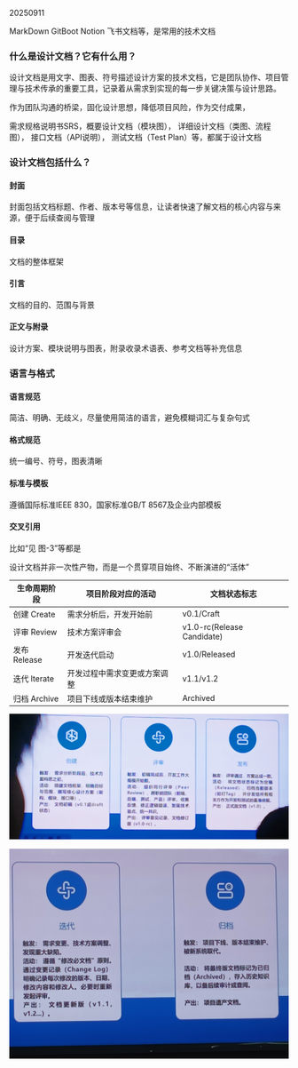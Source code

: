 20250911

MarkDown GitBoot Notion 飞书文档等，是常用的技术文档

### 什么是设计文档？它有什么用？

设计文档是用文字、图表、符号描述设计方案的技术文档，它是团队协作、项目管理与技术传承的重要工具，记录着从需求到实现的每一步关键决策与设计思路。

作为团队沟通的桥梁，固化设计思想，降低项目风险，作为交付成果，

需求规格说明书SRS，概要设计文档（模块图）， 详细设计文档（类图、流程图）， 接口文档（API说明）， 测试文档（Test Plan）等，都属于设计文档

### 设计文档包括什么？

#### 封面

封面包括文档标题、作者、版本号等信息，让读者快速了解文档的核心内容与来源，便于后续查阅与管理

#### 目录

文档的整体框架

#### 引言

文档的目的、范围与背景

#### 正文与附录

设计方案、模块说明与图表，附录收录术语表、参考文档等补充信息

### 语言与格式

#### 语言规范

简洁、明确、无歧义，尽量使用简洁的语言，避免模糊词汇与复杂句式

#### 格式规范

统一编号、符号，图表清晰

#### 标准与模板

遵循国际标准IEEE 830，国家标准GB/T 8567及企业内部模板

#### 交叉引用

比如“见 图-3”等都是

设计文档并非一次性产物，而是一个贯穿项目始终、不断演进的“活体”


| 生命周期阶段 | 项目阶段对应的活动           | 文档状态标志               |
| ------------ | ---------------------------- | -------------------------- |
| 创建 Create  | 需求分析后，开发开始前       | v0.1/Craft                 |
| 评审 Review  | 技术方案评审会               | v1.0-rc(Release Candidate) |
| 发布 Release | 开发迭代启动                 | v1.0/Released              |
| 迭代 lterate | 开发过程中需求变更或方案调整 | v1.1/v1.2                  |
| 归档 Archive | 项目下线或版本结束维护       | Archived                   |

![1757552841897](images/什么是技术文档/1757552841897.png)

![1757552934857](images/什么是技术文档/1757552934857.png)
